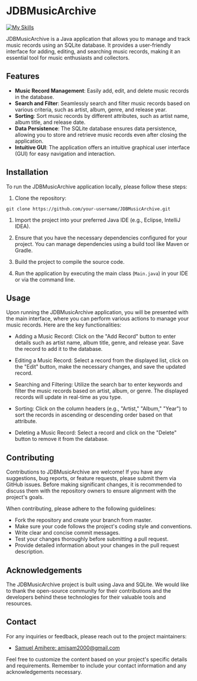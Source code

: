 # JDBMusicArchive
[![My Skills](https://skillicons.dev/icons?i=java,sqlite&theme=light)](https://skillicons.dev)

JDBMusicArchive is a Java application that allows you to manage and track music records using an SQLite database. It provides a user-friendly interface for adding, editing, and searching music records, making it an essential tool for music enthusiasts and collectors.

## Features

- **Music Record Management**: Easily add, edit, and delete music records in the database.
- **Search and Filter**: Seamlessly search and filter music records based on various criteria, such as artist, album, genre, and release year.
- **Sorting**: Sort music records by different attributes, such as artist name, album title, and release date.
- **Data Persistence**: The SQLite database ensures data persistence, allowing you to store and retrieve music records even after closing the application.
- **Intuitive GUI**: The application offers an intuitive graphical user interface (GUI) for easy navigation and interaction.

## Installation

To run the JDBMusicArchive application locally, please follow these steps:

1. Clone the repository:

```shell
git clone https://github.com/your-username/JDBMusicArchive.git
```
1.    Import the project into your preferred Java IDE (e.g., Eclipse, IntelliJ IDEA).

2.    Ensure that you have the necessary dependencies configured for your project. You can manage dependencies using a build tool like Maven or Gradle.

3.    Build the project to compile the source code.

4.    Run the application by executing the main class (`Main.java`) in your IDE or via the command line.

## Usage

Upon running the JDBMusicArchive application, you will be presented with the main interface, where you can perform various actions to manage your music records. Here are the key functionalities:

- Adding a Music Record: Click on the "Add Record" button to enter details such as artist name, album title, genre, and release year. Save the record to add it to the database.

- Editing a Music Record: Select a record from the displayed list, click on the "Edit" button, make the necessary changes, and save the updated record.

- Searching and Filtering: Utilize the search bar to enter keywords and filter the music records based on artist, album, or genre. The displayed records will update in real-time as you type.

- Sorting: Click on the column headers (e.g., "Artist," "Album," "Year") to sort the records in ascending or descending order based on that attribute.

- Deleting a Music Record: Select a record and click on the "Delete" button to remove it from the database.

## Contributing

Contributions to JDBMusicArchive are welcome! If you have any suggestions, bug reports, or feature requests, please submit them via GitHub issues. Before making significant changes, it is recommended to discuss them with the repository owners to ensure alignment with the project's goals.

When contributing, please adhere to the following guidelines:

- Fork the repository and create your branch from master.
- Make sure your code follows the project's coding style and conventions.
- Write clear and concise commit messages.
- Test your changes thoroughly before submitting a pull request.
- Provide detailed information about your changes in the pull request description.

## Acknowledgements

The JDBMusicArchive project is built using Java and SQLite. We would like to thank the open-source community for their contributions and the developers behind these technologies for their valuable tools and resources.

## Contact

For any inquiries or feedback, please reach out to the project maintainers:

- [Samuel Amihere: amisam2000@gmail.com](https://github.com/SamuelAmihere)


Feel free to customize the content based on your project's specific details and requirements. Remember to include your contact information and any acknowledgements necessary.

